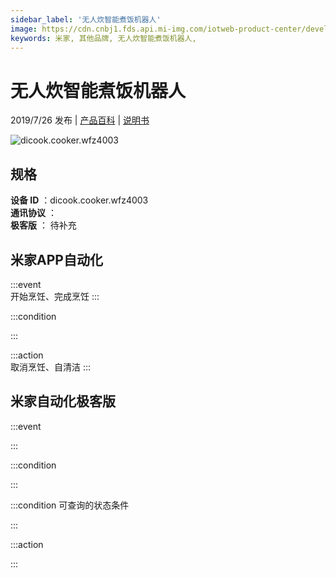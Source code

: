```yaml
---
sidebar_label: '无人炊智能煮饭机器人'
image: https://cdn.cnbj1.fds.api.mi-img.com/iotweb-product-center/developer_1592881973226hVvoG493.png?GalaxyAccessKeyId=AKVGLQWBOVIRQ3XLEW&Expires=9223372036854775807&Signature=lBUUZa3raFechG6H4kiLSxj4O4c=
keywords: 米家, 其他品牌, 无人炊智能煮饭机器人, 
---
```

# 无人炊智能煮饭机器人

2019/7/26 发布 | [产品百科](https://home.mi.com/webapp/content/baike/product/index.html?model=dicook.cooker.wfz4003/) | [说明书](https://home.mi.com/views/introduction.html?model=dicook.cooker.wfz4003&region=cn)

![dicook.cooker.wfz4003](https://cdn.cnbj1.fds.api.mi-img.com/iotweb-product-center/developer_1592881973226hVvoG493.png?GalaxyAccessKeyId=AKVGLQWBOVIRQ3XLEW&Expires=9223372036854775807&Signature=lBUUZa3raFechG6H4kiLSxj4O4c=)

## 规格  
> 
**设备 ID** ：dicook.cooker.wfz4003  
**通讯协议** ：  
**极客版**  ： 待补充 


## 米家APP自动化  

:::event  
开始烹饪、完成烹饪
:::

:::condition  

:::

:::action   
取消烹饪、自清洁
:::

## 米家自动化极客版  

:::event  

:::

:::condition  

:::

:::condition 可查询的状态条件  

:::

:::action  

:::

        

